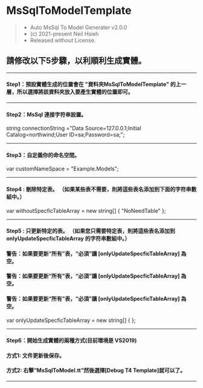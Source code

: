 # MsSqlToModelTemplate

> * Auto MsSql To Model Generater v2.0.0
> * (c) 2021-present Neil Hsieh
> * Released without License.

## 請修改以下5步驟，以利順利生成實體。

***
#### Step1：預設實體生成的位置會在 "資料夾MsSqlToModelTemplate" 的上一層，所以選擇將該資料夾放入要產生實體的位置即可。

***

#### Step2：MsSql 連接字符串設置。
string connectionString ="Data Source=127.0.0.1;Initial Catalog=northwind;User ID=sa;Password=sa;";

***

#### Step3：自定義你的命名空間。
var customNameSpace = "Example.Models";

***

#### Step4 : 刪除特定表。 （如果某些表不需要，則將這些表名添加到下面的字符串數組中。）
var withoutSpecficTableArray = new string[] { "NoNeedTable" };

***

#### Step5 : 只更新特定的表。 （如果您只需要特定表，則將這些表名添加到  onlyUpdateSpecficTableArray  的字符串數組中。）
#### 	警告：如果要更新“所有”表，“必須”讓 [onlyUpdateSpecficTableArray] 為空。
#### 	警告：如果要更新“所有”表，“必須”讓 [onlyUpdateSpecficTableArray] 為空。
#### 	警告：如果要更新“所有”表，“必須”讓 [onlyUpdateSpecficTableArray] 為空。
var onlyUpdateSpecficTableArray = new string[] { };

***

#### Step6：開始生成實體的兩種方式(目前環境是 VS2019)
#### 	方式1: 文件更新後保存。
#### 	方式2: 右擊“MsSqlToModel.tt”然後選擇[Debug T4 Template]就可以了。 

***
